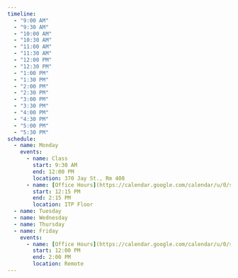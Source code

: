 ```yaml
---
timeline:
  - "9:00 AM"
  - "9:30 AM"
  - "10:00 AM"
  - "10:30 AM"
  - "11:00 AM"
  - "11:30 AM"
  - "12:00 PM"
  - "12:30 PM"
  - "1:00 PM"
  - "1:30 PM"
  - "2:00 PM"
  - "2:30 PM"
  - "3:00 PM"
  - "3:30 PM"
  - "4:00 PM"
  - "4:30 PM"
  - "5:00 PM"
  - "5:30 PM"
schedule:
  - name: Monday
    events:
      - name: Class
        start: 9:30 AM
        end: 12:00 PM
        location: 370 Jay St., Rm 408
      - name: [Office Hours](https://calendar.google.com/calendar/u/0/selfsched?sstoken=UUZXeFYyWGh2VlkyfGRlZmF1bHR8MTA2N2Y2YTdiMWYwOGMyMzYyNmVmYjZmZjNlNWJhNzg)
        start: 12:15 PM
        end: 2:15 PM
        location: ITP Floor
  - name: Tuesday
  - name: Wednesday
  - name: Thursday
  - name: Friday
    events:
      - name: [Office Hours](https://calendar.google.com/calendar/u/0/selfsched?sstoken=UUZXeFYyWGh2VlkyfGRlZmF1bHR8MTA2N2Y2YTdiMWYwOGMyMzYyNmVmYjZmZjNlNWJhNzg)
        start: 12:00 PM
        end: 2:00 PM
        location: Remote
---
```

